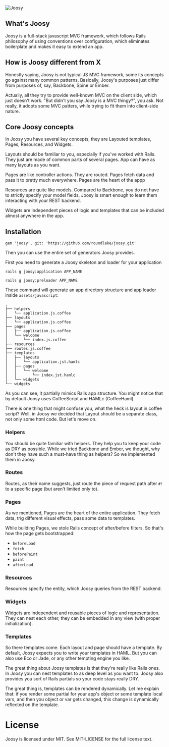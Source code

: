 ![Joosy](http://f.cl.ly/items/2q1f2C3V2411242V2s0e/Joosy.png)
## What's Joosy
Joosy is a full-stack javascript MVC framework, which follows Rails philosophy of using conventions over configuration, which eliminates boilerplate and makes it easy to extend an app.

## How is Joosy different from X
Honestly saying, Joosy is not typical JS MVC framework, some its concepts go against many common patterns. Basically, Joosy's purposes just differ from purposes of, say, Backbone, Spine or Ember.

Actually, all they try to provide well-known MVC on the client side, which just doesn't work. "But didn't you say Joosy is a MVC thingy?", you ask. Not really, it adopts some MVC patters, while trying to fit them into client-side nature.

## Core Joosy concepts
In Joosy you have several key concepts, they are Layouted templates, Pages, Resources, and Widgets.

Layouts should be familiar to you, especially if you've worked with Rails. They just are made of common parts of several pages. App can have as many layouts as you want.

Pages are like controller actions. They are routed. Pages fetch data and pass it to pretty much everywhere. Pages are the heart of the appp

Resources are quite like models. Compared to Backbone, you do not have to strictly specify your model fields, Joosy is smart enough to learn them interacting with your REST backend.

Widgets are independent pieces of logic and templates that can be included almost anywhere in the app.

## Installation
`gem 'joosy', git: 'https://github.com/roundlake/joosy.git'`

Then you can use the entire set of generators Joosy provides. 

First you need to generate a Joosy skeleton and loader for your application

`rails g joosy:application APP_NAME`

`rails g joosy:preloader APP_NAME`

These command will generate an app directory structure and app loader inside `assets/javascript`:

    .
    ├── helpers
    │   └── application.js.coffee
    ├── layouts
    │   └── application.js.coffee
    ├── pages
    │   ├── application.js.coffee
    │   └── welcome
    │       └── index.js.coffee
    ├── resources
    ├── routes.js.coffee
    ├── templates
    │   ├── layouts
    │   │   └── application.jst.hamlc
    │   ├── pages
    │   │   └── welcome
    │   │       └── index.jst.hamlc
    │   └── widgets
    └── widgets

As you can see, it partially mimics Rails app structure. You might notice that by default Joosy uses CoffeeScript and HAMLc (CoffeeHaml).

There is one thing that might confuse you, what the heck is layout in coffee script? Well, in Joosy we decided that Layout should be a separate class, not only some html code. But let's move on.

### Helpers
You should be quite familiar with helpers. They help you to keep your code as DRY as possible. While we tried Backbone and Ember, we thought, why don't they have such a must-have thing as helpers? So we implemented them in Joosy.

### Routes
Routes, as their name suggests, just route the piece of request path after `#!` to a specific page (but aren't limited only to).

### Pages
As we mentioned, Pages are the heart of the entire application. They fetch data, trig different visual effects, pass some data to templates.

While building Pages, we stole Rails concept of after/before filters. So that's how the page gets bootstrapped:

* `beforeLoad`
* `fetch`
* `beforePaint`
* `paint`
* `afterLoad`

### Resources
Resources specify the entity, which Joosy queries from the REST backend.

### Widgets
Widgets are independent and reusable pieces of logic and representation. They can nest each other, they can be embedded in any view (with proper initialization).

### Templates
So there templates come. Each layout and page should have a template. By default, Joosy expects you to write your templates in HAML. But you can also use Eco or Jade, or any other tempting engine you like.

The great thing about Joosy templates is that they're really like Rails ones. In Joosy you can nest templates to as deep level as you want to. Joosy also provides you sort of Rails partials so your code stays really DRY.

The great thing is, templates can be rendered dynamically. Let me explain that: if you render some partial for your app's object or some template local vars, and then you object or var gets changed, this change is dynamically reflected on the template.

# License
Joosy is licensed under MIT. See MIT-LICENSE for the full license text.
